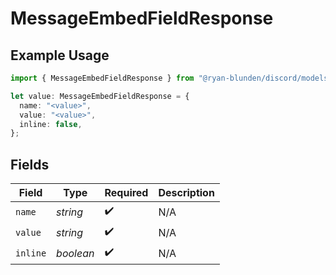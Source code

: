 # MessageEmbedFieldResponse

## Example Usage

```typescript
import { MessageEmbedFieldResponse } from "@ryan-blunden/discord/models/components";

let value: MessageEmbedFieldResponse = {
  name: "<value>",
  value: "<value>",
  inline: false,
};
```

## Fields

| Field              | Type               | Required           | Description        |
| ------------------ | ------------------ | ------------------ | ------------------ |
| `name`             | *string*           | :heavy_check_mark: | N/A                |
| `value`            | *string*           | :heavy_check_mark: | N/A                |
| `inline`           | *boolean*          | :heavy_check_mark: | N/A                |